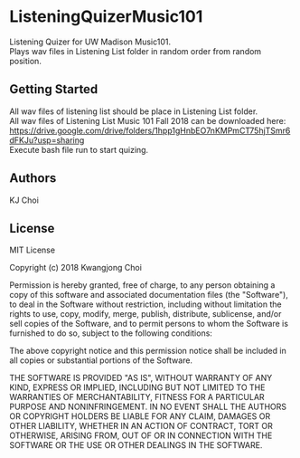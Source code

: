 # ListeningQuizerMusic101
Listening Quizer for UW Madison Music101. <br />
Plays wav files in Listening List folder in random order from random position.

## Getting Started
All wav files of listening list should be place in Listening List folder. <br />
All wav files of Listening List Music 101 Fall 2018 can be downloaded here: <br />
https://drive.google.com/drive/folders/1hpp1gHnbEO7nKMPmCT75hjTSmr6dFKJu?usp=sharing <br />
Execute bash file run to start quizing.

## Authors
KJ Choi

License
-------

MIT License

Copyright (c) 2018 Kwangjong Choi

Permission is hereby granted, free of charge, to any person obtaining a copy
of this software and associated documentation files (the "Software"), to deal
in the Software without restriction, including without limitation the rights
to use, copy, modify, merge, publish, distribute, sublicense, and/or sell
copies of the Software, and to permit persons to whom the Software is
furnished to do so, subject to the following conditions:

The above copyright notice and this permission notice shall be included in all
copies or substantial portions of the Software.

THE SOFTWARE IS PROVIDED "AS IS", WITHOUT WARRANTY OF ANY KIND, EXPRESS OR
IMPLIED, INCLUDING BUT NOT LIMITED TO THE WARRANTIES OF MERCHANTABILITY,
FITNESS FOR A PARTICULAR PURPOSE AND NONINFRINGEMENT. IN NO EVENT SHALL THE
AUTHORS OR COPYRIGHT HOLDERS BE LIABLE FOR ANY CLAIM, DAMAGES OR OTHER
LIABILITY, WHETHER IN AN ACTION OF CONTRACT, TORT OR OTHERWISE, ARISING FROM,
OUT OF OR IN CONNECTION WITH THE SOFTWARE OR THE USE OR OTHER DEALINGS IN THE
SOFTWARE.
